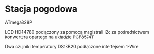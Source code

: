 # Stacja pogodowa

ATmega328P

LCD HD44780 podłączony za pomocą magistrali i2c za pośrednictwem konwertera opartego na układzie PCF8574T

Dwa czujniki temperatury DS18B20 podłączone interfejsem 1-Wire
